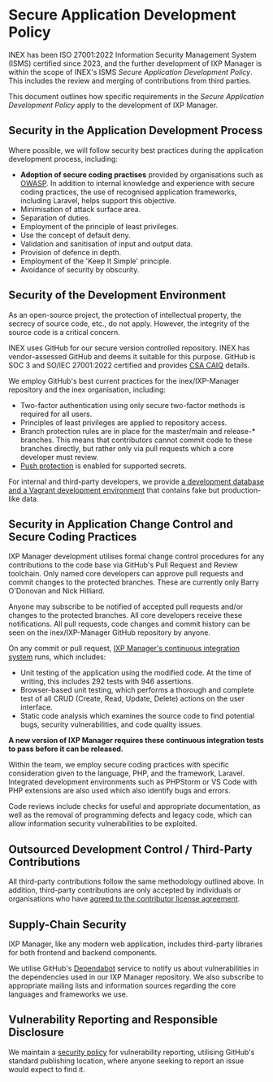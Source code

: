 # Secure Application Development Policy

INEX has been ISO 27001:2022 Information Security Management System (ISMS) certified since 2023, and the further development of IXP Manager is within the scope of INEX's ISMS *Secure Application Development Policy*. This includes the review and merging of contributions from third parties.

This document outlines how specific requirements in the *Secure Application Development Policy* apply to the development of IXP Manager.

## Security in the Application Development Process

Where possible, we will follow security best practices during the application development process, including:

* **Adoption of secure coding practises** provided by organisations such as [OWASP](https://owasp.org/www-project-top-ten/). In addition to internal knowledge and experience with secure coding practices, the use of recognised application frameworks, including Laravel, helps support this objective.
* Minimisation of attack surface area.
* Separation of duties.
* Employment of the principle of least privileges.
* Use the concept of default deny.
* Validation and sanitisation of input and output data.
* Provision of defence in depth.
* Employment of the 'Keep It Simple' principle.
* Avoidance of security by obscurity.

## Security of the Development Environment

As an open-source project, the protection of intellectual property, the secrecy of source code, etc., do not apply. However, the integrity of the source code is a critical concern. 

INEX uses GitHub for our secure version controlled repository. INEX has vendor-assessed GitHub and deems it suitable for this purpose. GitHub is SOC 3 and SO/IEC 27001:2022 certified and provides [CSA CAIQ](https://cloudsecurityalliance.org/star/registry/github-inc) details.

We employ GitHub's best current practices for the inex/IXP-Manager repository and the inex organisation, including:

* Two-factor authentication using only secure two-factor methods is required for all users.
* Principles of least privileges are applied to repository access.
* Branch protection rules are in place for the master/main and release-* branches. This means that contributors cannot commit code to these branches directly, but rather only via pull requests which a core developer must review.
* [Push protection](https://docs.github.com/en/enterprise-cloud@latest/code-security/secret-scanning/introduction/supported-secret-scanning-patterns#supported-secrets) is enabled for supported secrets.

For internal and third-party developers, we provide [a development database and a Vagrant development environment](https://docs.ixpmanager.org/latest/dev/vagrant/) that contains fake but production-like data. 

## Security in Application Change Control and Secure Coding Practices

IXP Manager development utilises formal change control procedures for any contributions to the code base via GitHub's Pull Request and Review toolchain. Only named core developers can approve pull requests and commit changes to the protected branches. These are currently only Barry O'Donovan and Nick Hilliard.

Anyone may subscribe to be notified of accepted pull requests and/or changes to the protected branches. All core developers receive these notifications. All pull requests, code changes and commit history can be seen on the inex/IXP-Manager GitHub repository by anyone.

On any commit or pull request, [IXP Manager's continuous integration system](https://docs.ixpmanager.org/latest/dev/ci/) runs, which includes:

* Unit testing of the application using the modified code. At the time of writing, this includes 292 tests with 946 assertions. 
* Browser-based unit testing, which performs a thorough and complete test of all CRUD (Create, Read, Update, Delete) actions on the user interface.
* Static code analysis which examines the source code to find potential bugs, security vulnerabilities, and code quality issues.
  
**A new version of IXP Manager requires these continuous integration tests to pass before it can be released.**

Within the team, we employ secure coding practices with specific consideration given to the language, PHP, and the framework, Laravel. Integrated development environments such as PHPStorm or VS Code with PHP extensions are also used which also identify bugs and errors. 

Code reviews include checks for useful and appropriate documentation, as well as the removal of programming defects and legacy code, which can allow information security vulnerabilities to be exploited.


## Outsourced Development Control / Third-Party Contributions

All third-party contributions follow the same methodology outlined above. In addition, third-party contributions are only accepted by individuals or organisations who have [agreed to the contributor license agreement](https://docs.ixpmanager.org/latest/dev/cla/).

## Supply-Chain Security

IXP Manager, like any modern web application, includes third-party libraries for both frontend and backend components. 

We utilise GitHub's [Dependabot](https://docs.github.com/en/code-security/getting-started/dependabot-quickstart-guide) service to notify us about vulnerabilities in the dependencies used in our IXP Manager repository. We also subscribe to appropriate mailing lists and information sources regarding the core languages and frameworks we use.

## Vulnerability Reporting and Responsible Disclosure

We maintain a [security policy](https://github.com/inex/IXP-Manager/security/policy) for vulnerability reporting, utilising GitHub's standard publishing location, where anyone seeking to report an issue would expect to find it. 

